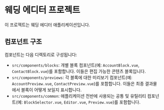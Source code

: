 # 웨딩 에디터 프로젝트

이 프로젝트는 웨딩 에디터 애플리케이션입니다.

## 컴포넌트 구조

컴포넌트는 다음 디렉토리로 구성됩니다:

- `src/components/blocks`: 개별 블록 컴포넌트(예: `AccountBlock.vue`, `ContactBlock.vue`)를 포함합니다. 이들은 편집 가능한 콘텐츠 블록입니다.
- `src/components/previews`: 각 블록에 대한 미리보기 컴포넌트(예: `AccountPreview.vue`, `ContactPreview.vue`)를 포함합니다. 이들은 최종 결과물에서 블록이 어떻게 보일지 표시합니다.
- `src/components/common`: 애플리케이션 전반에 사용되는 공통 및 유틸리티 컴포넌트(예: `BlockSelector.vue`, `Editor.vue`, `Preview.vue`)를 포함합니다.
